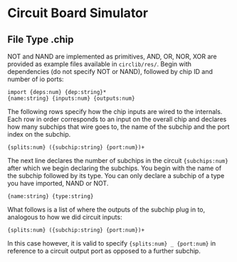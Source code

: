 # Circuit Board Simulator

## File Type .chip
NOT and NAND are implemented as primitives, AND, OR, NOR, XOR are provided as example files available in `circlib/res/`.
Begin with dependencies (do not specify NOT or NAND), followed by chip ID and number of io ports:
```
import {deps:num} {dep:string}*
{name:string} {inputs:num} {outputs:num}
```
The following rows specify how the chip inputs are wired to the internals. Each row in order corresponds to an input on the overall chip and declares how many subchips that wire goes to, the name of the subchip and the port index on the subchip.
```
{splits:num} ({subchip:string} {port:num})+
```
The next line declares the number of subchips in the circuit `{subchips:num}` after which we begin declaring the subchips. You begin with the name of the subchip followed by its type. You can only declare a subchip of a type you have imported, NAND or NOT.
```
{name:string} {type:string}
```
What follows is a list of where the outputs of the subchip plug in to, analogous to how we did circuit inputs:
```
{splits:num} ({subchip:string} {port:num})+
```
In this case however, it is valid to specify `{splits:num} _ {port:num}` in reference to a circuit output port as opposed to a further subchip.

